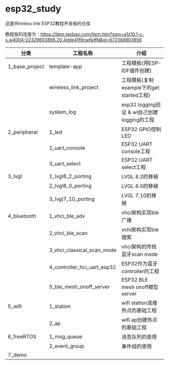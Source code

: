 # esp32_study
这是Wireless link ESP32教程开发板的仓库

教程版的连接为：https://item.taobao.com/item.htm?spm=a1z10.1-c-s.w4004-22329603896.20.4dde41f9cwNdfN&id=672388903856



| 分类           | 工程名称                    | 介绍                                        |
| -------------- | --------------------------- | ------------------------------------------- |
| 1_base_project | template-app                | 工程模板(用ESP-IDF插件创建)                 |
|                | wireless_link_project       | 工程模板(复制example下的get started工程)    |
|                | system_log                  | esp32 logging验证 & wl自己创建logging的工程 |
| 2_peripheral   | 1_led                       | ESP32 GPIO控制LED                           |
|                | 2_uart_console              | ESP32 UART console工程                      |
|                | 3_uart_select               | ESP32 UART select工程                       |
| 3_lvgl         | 1_lvgl8_2_porting           | LVGL 8.2的移植                              |
|                | 2_lvgl8_0_porting           | LVGL 8.0的移植                              |
|                | 3_lvgl7_10_porting          | LVGL 7.10的移植                             |
| 4_bluetooth    | 1_vhci_ble_adv              | vhci架构实现ble广播                         |
|                | 2_vhci_ble_scan             | vchi架构实现ble搜索                         |
|                | 3_vhci_classical_scan_mode  | vhci架构的传统蓝牙scan mode                 |
|                | 4_controller_hci_uart_esp32 | ESP32作为蓝牙controller的工程               |
|                | 5_ble_mesh_onoff_server     | ESP32 BLE mesh onoff模型server              |
| 5_wifi         | 1_station                   | wifi station连接热点的基础工程              |
|                | 2_ap                        | wifi ap创建热点的基础工程                   |
| 6_freeRTOS     | 1_msg_queue                 | 消息队列的使用                              |
|                | 2_event_group               | 事件组的使用                                |
| 7_demo         |                             |                                             |

